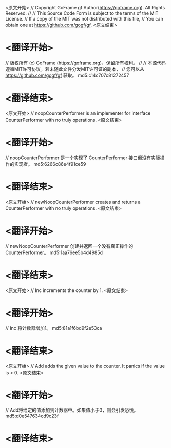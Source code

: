 
<原文开始>
// Copyright GoFrame gf Author(https://goframe.org). All Rights Reserved.
//
// This Source Code Form is subject to the terms of the MIT License.
// If a copy of the MIT was not distributed with this file,
// You can obtain one at https://github.com/gogf/gf.
<原文结束>

# <翻译开始>
// 版权所有 (c) GoFrame (https://goframe.org)，保留所有权利。
//
// 本源代码遵循MIT许可协议。若未随此文件分发MIT许可证的副本，
// 您可以从 https://github.com/gogf/gf 获取。 md5:c14c707c81272457
# <翻译结束>


<原文开始>
// noopCounterPerformer is an implementer for interface CounterPerformer with no truly operations.
<原文结束>

# <翻译开始>
// noopCounterPerformer 是一个实现了 CounterPerformer 接口但没有实际操作的实现者。 md5:6266c86e4f91ce59
# <翻译结束>


<原文开始>
// newNoopCounterPerformer creates and returns a CounterPerformer with no truly operations.
<原文结束>

# <翻译开始>
// newNoopCounterPerformer 创建并返回一个没有真正操作的CounterPerformer。 md5:1aa76ee5b4d4985d
# <翻译结束>


<原文开始>
// Inc increments the counter by 1.
<原文结束>

# <翻译开始>
// Inc 将计数器增加1。 md5:81a1f6bd9f2e53ca
# <翻译结束>


<原文开始>
// Add adds the given value to the counter. It panics if the value is < 0.
<原文结束>

# <翻译开始>
// Add将给定的值添加到计数器中。如果值小于0，则会引发恐慌。 md5:d0e547634cd9c23f
# <翻译结束>

